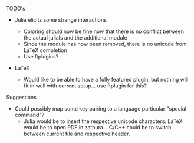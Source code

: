 TODO's

- Julia elicits some strange interactions
  - Coloring should now be fine now that there is no conflict between
  the actual julials and the additional module
  - Since the module has now been removed, there is no unicode from LaTeX
  completion
  - Use ftplugins?


- LaTeX
  - Would like to be able to have a fully featured plugin, but nothing
  will fit in well with current setup... use ftplugin for this?



Suggestions
- Could possibly map some key pairing to a language particular "special command"?
  - Julia would be to insert the respective unicode characters. LaTeX would be to
  open PDF in zathura... C/C++ could be to switch between current file and respective
  header.
